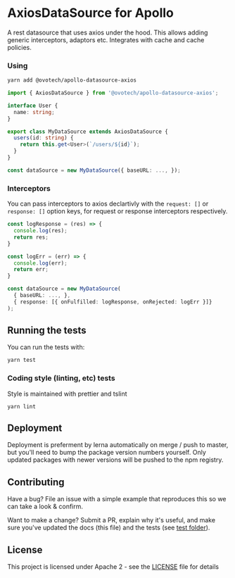 # AxiosDataSource for Apollo

A rest datasource that uses axios under the hood. This allows adding generic interceptors, adaptors etc.
Integrates with cache and cache policies.

### Using

```bash
yarn add @ovotech/apollo-datasource-axios
```

```typescript
import { AxiosDataSource } from '@ovotech/apollo-datasource-axios';

interface User {
  name: string;
}

export class MyDataSource extends AxiosDataSource {
  users(id: string) {
    return this.get<User>(`/users/${id}`);
  }
}

const dataSource = new MyDataSource({ baseURL: ..., });
```

### Interceptors

You can pass interceptors to axios declartivly with the `request: []` or `response: []` option keys, for request or response interceptors respectively.

```typescript
const logResponse = (res) => {
  console.log(res);
  return res;
}

const logErr = (err) => {
  console.log(err);
  return err;
}

const dataSource = new MyDataSource(
  { baseURL: ..., },
  { response: [{ onFulfilled: logResponse, onRejected: logErr }]}
);
```

## Running the tests

You can run the tests with:

```bash
yarn test
```

### Coding style (linting, etc) tests

Style is maintained with prettier and tslint

```
yarn lint
```

## Deployment

Deployment is preferment by lerna automatically on merge / push to master, but you'll need to bump the package version numbers yourself. Only updated packages with newer versions will be pushed to the npm registry.

## Contributing

Have a bug? File an issue with a simple example that reproduces this so we can take a look & confirm.

Want to make a change? Submit a PR, explain why it's useful, and make sure you've updated the docs (this file) and the tests (see [test folder](test)).

## License

This project is licensed under Apache 2 - see the [LICENSE](LICENSE) file for details
